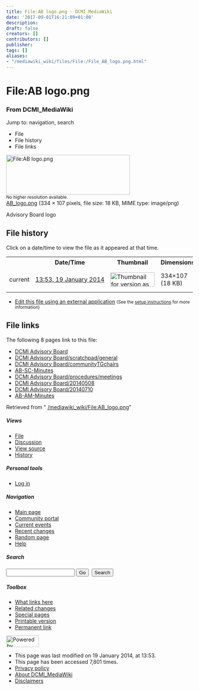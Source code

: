 ```yaml
---
title: File:AB logo.png - DCMI_MediaWiki
date: '2017-09-01T16:21:09+01:00'
description: 
draft: false
creators: []
contributors: []
publisher: 
tags: []
aliases:
- "/mediawiki_wiki/files/File:/File_AB_logo.png.html"
---
```


<a id="top"></a>
# File:AB logo.png

### From DCMI\_MediaWiki

Jump to: navigation, search
<!-- start content -->
- File
- File history
- File links

 [<img alt="File:AB logo.png" src="/images/9/93/AB_logo.png" width="334" height="107">](/mediawiki_wiki/files/AB_logo.png)  
<small>No higher resolution available.</small>  
 [AB\_logo.png](/images/9/93/AB_logo.png)‎ (334 × 107 pixels, file size: 18 KB, MIME type: image/png)

Advisory Board logo

<!-- 
NewPP limit report
Preprocessor node count: 1/1000000
Post-expand include size: 0/2097152 bytes
Template argument size: 0/2097152 bytes
Expensive parser function count: 0/100
-->
## File history

Click on a date/time to view the file as it appeared at that time.

<table class="wikitable filehistory">
  <tr>
    <td></td>
    <th>Date/Time</th>
    <th>Thumbnail</th>
    <th>Dimensions</th>
    <th>User</th>
    <th>Comment</th>
  </tr>
  <tr>
    <td>current</td>
    <td class="filehistory-selected" style="white-space: nowrap;"><a href="/mediawiki_wiki/files/AB_logo.png">13:53, 19 January 2014</a></td>
    <td><a href="/images/9/93/AB_logo.png"><img alt="Thumbnail for version as of 13:53, 19 January 2014" src="/images/9/93/AB_logo.png" width="120" height="38"></a></td>
    <td>334×107 <span style="white-space: nowrap;">(18 KB)</span>
    </td>
    <td>
      <a href="/index.php?title=User:StuartSutton&amp;action=edit&amp;redlink=1" class="new mw-userlink" title="User:StuartSutton (page does not exist)">StuartSutton</a> <span style="white-space: nowrap;"> <span class="mw-usertoollinks">(<a href="/index.php?title=User_talk:StuartSutton&amp;action=edit&amp;redlink=1" class="new" title="User talk:StuartSutton (page does not exist)">Talk</a> | <a href="/index.php/Special:Contributions/StuartSutton" title="Special:Contributions/StuartSutton">contribs</a>)</span></span>
    </td>
    <td> <span class="comment">(Advisory Board logo)</span>
    </td>
  </tr>
</table>

  

- [Edit this file using an external application](/index.php?title=File:AB_logo.png&action=edit&externaledit=true&mode=file "File:AB logo.png") <small>(See the <a href="http://www.mediawiki.org/wiki/Manual:External_editors" class="external text" rel="nofollow">setup instructions</a> for more information)</small>

## File links

The following 8 pages link to this file:

- [DCMI Advisory Board](/index.php/DCMI_Advisory_Board "DCMI Advisory Board")
- [DCMI Advisory Board/scratchpad/general](/index.php/DCMI_Advisory_Board/scratchpad/general "DCMI Advisory Board/scratchpad/general")
- [DCMI Advisory Board/communityTGchairs](/index.php/DCMI_Advisory_Board/communityTGchairs "DCMI Advisory Board/communityTGchairs")
- [AB-SC-Minutes](/index.php/AB-SC-Minutes "AB-SC-Minutes")
- [DCMI Advisory Board/procedures/meetings](/index.php/DCMI_Advisory_Board/procedures/meetings "DCMI Advisory Board/procedures/meetings")
- [DCMI Advisory Board/20140508](/index.php/DCMI_Advisory_Board/20140508 "DCMI Advisory Board/20140508")
- [DCMI Advisory Board/20140710](/index.php/DCMI_Advisory_Board/20140710 "DCMI Advisory Board/20140710")
- [AB-AM-Minutes](/index.php/AB-AM-Minutes "AB-AM-Minutes")

Retrieved from " [/mediawiki_wiki/File:AB\_logo.png](/mediawiki_wiki/files/File:/File:AB_logo.png.html)"

<!-- end content -->

##### Views

- [File](/mediawiki_wiki/files/File:/File:AB_logo.png.html)
- [Discussion](/index.php?title=File_talk:AB_logo.png&action=edit&redlink=1 "Discussion about the content page [t]")
- [View source](/index.php?title=File:AB_logo.png&action=edit "This page is protected.
You can view its source [e]")
- [History](/index.php?title=File:AB_logo.png&action=history "Past revisions of this page [h]")

##### Personal tools

- [Log in](/index.php?title=Special:UserLogin&returnto=File:AB_logo.png "You are encouraged to log in; however, it is not mandatory [o]")

<script type="text/javascript"> if (window.isMSIE55) fixalpha(); </script>

##### Navigation

- [Main page](/index.php/Main_Page "Visit the main page [z]")
- [Community portal](/index.php/DCMI_MediaWiki:Community_portal "About the project, what you can do, where to find things")
- [Current events](/index.php/DCMI_MediaWiki:Current_events "Find background information on current events")
- [Recent changes](/index.php/Special:RecentChanges "The list of recent changes in the wiki [r]")
- [Random page](/index.php/Special:Random "Load a random page [x]")
- [Help](/index.php/Help:Contents "The place to find out")

##### <label for="searchInput">Search</label>

<form action="/index.php" id="searchform">
				<input type="hidden" name="title" value="Special:Search">
				<input id="searchInput" title="Search DCMI_MediaWiki" accesskey="f" type="search" name="search">
				<input type="submit" name="go" class="searchButton" id="searchGoButton" value="Go" title="Go to a page with this exact name if exists"> 
				<input type="submit" name="fulltext" class="searchButton" id="mw-searchButton" value="Search" title="Search the pages for this text">
			</form>

##### Toolbox

- [What links here](/index.php/Special:WhatLinksHere/File:AB_logo.png "List of all wiki pages that link here [j]")
- [Related changes](/index.php/Special:RecentChangesLinked/File:AB_logo.png "Recent changes in pages linked from this page [k]")
- [Special pages](/index.php/Special:SpecialPages "List of all special pages [q]")
- [Printable version](/index.php?title=File:AB_logo.png&printable=yes "Printable version of this page [p]")
- [Permanent link](/index.php?title=File:AB_logo.png&oldid=5929 "Permanent link to this revision of the page")

<!-- end of the left (by default at least) column -->

 [<img src="/skins/common/images/poweredby_mediawiki_88x31.png" height="31" width="88" alt="Powered by MediaWiki">](http://www.mediawiki.org/)

- This page was last modified on 19 January 2014, at 13:53.
- This page has been accessed 7,801 times.
- [Privacy policy](/index.php/DCMI_MediaWiki:Privacy_policy "DCMI MediaWiki:Privacy policy")
- [About DCMI\_MediaWiki](/index.php/DCMI_MediaWiki:About "DCMI MediaWiki:About")
- [Disclaimers](/index.php/DCMI_MediaWiki:General_disclaimer "DCMI MediaWiki:General disclaimer")

<script>if (window.runOnloadHook) runOnloadHook();</script><!-- Served in 0.458 secs. -->
